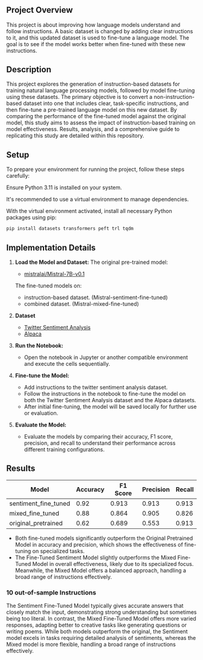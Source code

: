 # 

## Project Overview

This project is about improving how language models understand and follow instructions. A basic dataset is changed by adding clear instructions to it, and this updated dataset is used to fine-tune a language model. The goal is to see if the model works better when fine-tuned with these new instructions.

## Description

This project explores the generation of instruction-based datasets for training natural language processing models, followed by model fine-tuning using these datasets. 
The primary objective is to convert a non-instruction-based dataset into one that includes clear, task-specific instructions, and then fine-tune a pre-trained language model on this new dataset. By comparing the performance of the fine-tuned model against the original model, this study aims to assess the impact of instruction-based training on model effectiveness. Results, analysis, and a comprehensive guide to replicating this study are detailed within this repository.

## Setup

To prepare your environment for running the project, follow these steps carefully:

Ensure Python 3.11 is installed on your system.

It's recommended to use a virtual environment to manage dependencies.

With the virtual environment activated, install all necessary Python packages using pip:

```bash
pip install datasets transformers peft trl tqdm
```

## Implementation Details

1. **Load the Model and Dataset:**
   The original pre-trained model:
   - [mistralai/Mistral-7B-v0.1](https://huggingface.co/mistralai/Mistral-7B-v0.1)
     
   The fine-tuned models on: 
    - instruction-based dataset. (Mistral-sentiment-fine-tuned)
    - combined dataset. (Mistral-mixed-fine-tuned)

2. **Dataset**
   - [Twitter Sentiment Analysis](https://huggingface.co/datasets/carblacac/twitter-sentiment-analysis)
   - [Alpaca](https://huggingface.co/datasets/tatsu-lab/alpaca?row=0)
     
3. **Run the Notebook:**
   - Open the notebook in Jupyter or another compatible environment and execute the cells sequentially.

4. **Fine-tune the Model:**
   - Add instructions to the twitter sentiment analysis dataset.
   - Follow the instructions in the notebook to fine-tune the model on both the Twitter Sentiment Analysis dataset and the Alpaca datasets.
   - After initial fine-tuning, the model will be saved locally for further use or evaluation.

6. **Evaluate the Model:**
   - Evaluate the models by comparing their accuracy, F1 score, precision, and recall to understand their performance across different training configurations.

## Results

| Model                                      | Accuracy | F1 Score  | Precision | Recall   |
|--------------------------------------------|----------|-----------|-----------|----------|
|                  sentiment_fine_tuned      | 0.92     | 0.913     | 0.913     | 0.913    |
|                  mixed_fine_tuned          | 0.88     | 0.864     | 0.905     | 0.826    |
|                  original_pretrained       | 0.62     | 0.689     | 0.553     | 0.913    |

- Both fine-tuned models significantly outperform the Original Pretrained Model in accuracy and precision, which shows the effectiveness of fine-tuning on specialized tasks.
- The Fine-Tuned Sentiment Model slightly outperforms the Mixed Fine-Tuned Model in overall effectiveness, likely due to its specialized focus. Meanwhile, the Mixed Model offers a balanced approach, handling a broad range of instructions effectively.

### 10 out-of-sample Instructions

The Sentiment Fine-Tuned Model typically gives accurate answers that closely match the input, demonstrating strong understanding but sometimes being too literal. In contrast, the Mixed Fine-Tuned Model offers more varied responses, adapting better to creative tasks like generating questions or writing poems. While both models outperform the original, the Sentiment model excels in tasks requiring detailed analysis of sentiments, whereas the Mixed model is more flexible, handling a broad range of instructions effectively. 

